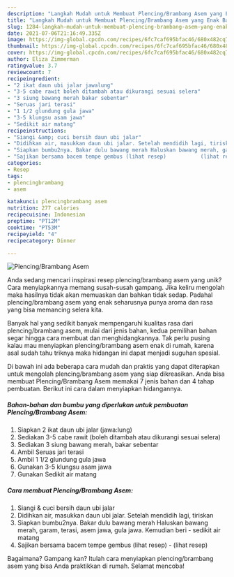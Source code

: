 ```yaml
---
description: "Langkah Mudah untuk Membuat Plencing/Brambang Asem yang Enak Banget"
title: "Langkah Mudah untuk Membuat Plencing/Brambang Asem yang Enak Banget"
slug: 1284-langkah-mudah-untuk-membuat-plencing-brambang-asem-yang-enak-banget
date: 2021-07-06T21:16:49.335Z
image: https://img-global.cpcdn.com/recipes/6fc7caf695bfac46/680x482cq70/plencingbrambang-asem-foto-resep-utama.jpg
thumbnail: https://img-global.cpcdn.com/recipes/6fc7caf695bfac46/680x482cq70/plencingbrambang-asem-foto-resep-utama.jpg
cover: https://img-global.cpcdn.com/recipes/6fc7caf695bfac46/680x482cq70/plencingbrambang-asem-foto-resep-utama.jpg
author: Eliza Zimmerman
ratingvalue: 3.7
reviewcount: 7
recipeingredient:
- "2 ikat daun ubi jalar jawalung"
- "3-5 cabe rawit boleh ditambah atau dikurangi sesuai selera"
- "3 siung bawang merah bakar sebentar"
- "Seruas jari terasi"
- "1 1/2 glundung gula jawa"
- "3-5 klungsu asam jawa"
- "Sedikit air matang"
recipeinstructions:
- "Siangi &amp; cuci bersih daun ubi jalar"
- "Didihkan air, masukkan daun ubi jalar. Setelah mendidih lagi, tiriskan"
- "Siapkan bumbu2nya. Bakar dulu bawang merah Haluskan bawang merah, garam, terasi, asem jawa, gula jawa. Kemudian beri  sedikit air matang"
- "Sajikan bersama bacem tempe gembus (lihat resep)           (lihat resep)"
categories:
- Resep
tags:
- plencingbrambang
- asem

katakunci: plencingbrambang asem 
nutrition: 277 calories
recipecuisine: Indonesian
preptime: "PT12M"
cooktime: "PT53M"
recipeyield: "4"
recipecategory: Dinner

---
```



![Plencing/Brambang Asem](https://img-global.cpcdn.com/recipes/6fc7caf695bfac46/680x482cq70/plencingbrambang-asem-foto-resep-utama.jpg)

Anda sedang mencari inspirasi resep plencing/brambang asem yang unik? Cara menyiapkannya memang susah-susah gampang. Jika keliru mengolah maka hasilnya tidak akan memuaskan dan bahkan tidak sedap. Padahal plencing/brambang asem yang enak seharusnya punya aroma dan rasa yang bisa memancing selera kita.



Banyak hal yang sedikit banyak mempengaruhi kualitas rasa dari plencing/brambang asem, mulai dari jenis bahan, kedua pemilihan bahan segar hingga cara membuat dan menghidangkannya. Tak perlu pusing kalau mau menyiapkan plencing/brambang asem enak di rumah, karena asal sudah tahu triknya maka hidangan ini dapat menjadi suguhan spesial.


Di bawah ini ada beberapa cara mudah dan praktis yang dapat diterapkan untuk mengolah plencing/brambang asem yang siap dikreasikan. Anda bisa membuat Plencing/Brambang Asem memakai 7 jenis bahan dan 4 tahap pembuatan. Berikut ini cara dalam menyiapkan hidangannya.

<!--inarticleads1-->

##### Bahan-bahan dan bumbu yang diperlukan untuk pembuatan Plencing/Brambang Asem:

1. Siapkan 2 ikat daun ubi jalar (jawa:lung)
1. Sediakan 3-5 cabe rawit (boleh ditambah atau dikurangi sesuai selera)
1. Sediakan 3 siung bawang merah, bakar sebentar
1. Ambil Seruas jari terasi
1. Ambil 1 1/2 glundung gula jawa
1. Gunakan 3-5 klungsu asam jawa
1. Gunakan Sedikit air matang




<!--inarticleads2-->

##### Cara membuat Plencing/Brambang Asem:

1. Siangi &amp; cuci bersih daun ubi jalar
1. Didihkan air, masukkan daun ubi jalar. Setelah mendidih lagi, tiriskan
1. Siapkan bumbu2nya. Bakar dulu bawang merah Haluskan bawang merah, garam, terasi, asem jawa, gula jawa. Kemudian beri  - sedikit air matang
1. Sajikan bersama bacem tempe gembus (lihat resep) -           (lihat resep)




Bagaimana? Gampang kan? Itulah cara menyiapkan plencing/brambang asem yang bisa Anda praktikkan di rumah. Selamat mencoba!
